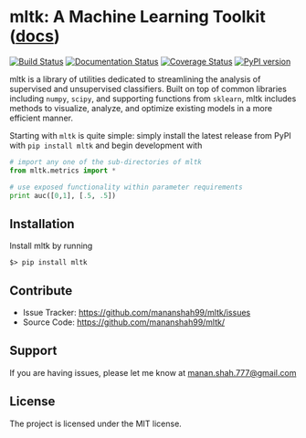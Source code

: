 # mltk: A Machine Learning Toolkit ([docs](http://mltk.rtfd.io))
[![Build Status](https://travis-ci.org/mananshah99/mltk.svg?branch=master)](https://travis-ci.org/mananshah99/mltk) [![Documentation Status](https://readthedocs.org/projects/mltk/badge/?version=latest)](http://mltk.readthedocs.io/en/latest/?badge=latest) [![Coverage Status](https://coveralls.io/repos/github/mananshah99/mltk/badge.svg?branch=master)](https://coveralls.io/github/mananshah99/mltk?branch=master) [![PyPI version](https://badge.fury.io/py/mltk.svg)](https://badge.fury.io/py/mltk) 

mltk is a library of utilities dedicated to streamlining the 
analysis of supervised and unsupervised classifiers. Built on 
top of common libraries including `numpy`, `scipy`, and supporting
functions from `sklearn`, mltk includes methods to visualize,
analyze, and optimize existing models in a more efficient manner. 

Starting with `mltk` is quite simple: simply install the latest 
release from PyPI with `pip install mltk` and begin development
with 

```python
# import any one of the sub-directories of mltk
from mltk.metrics import * 

# use exposed functionality within parameter requirements
print auc([0,1], [.5, .5])
```
Installation
------------

Install mltk by running

    $> pip install mltk

Contribute
----------

- Issue Tracker: https://github.com/mananshah99/mltk/issues 
- Source Code: https://github.com/mananshah99/mltk/

Support
-------

If you are having issues, please let me know at manan.shah.777@gmail.com

License
-------

The project is licensed under the MIT license.

